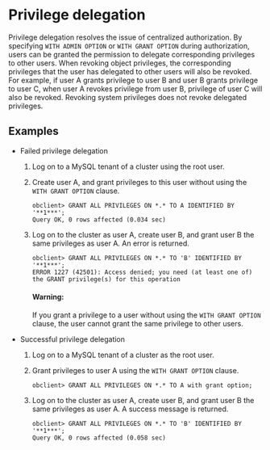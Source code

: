 # Privilege delegation

Privilege delegation resolves the issue of centralized authorization. By specifying `WITH ADMIN OPTION` or `WITH GRANT OPTION` during authorization, users can be granted the permission to delegate corresponding privileges to other users. When revoking object privileges, the corresponding privileges that the user has delegated to other users will also be revoked. For example, if user A grants privilege to user B and user B grants privilege to user C, when user A revokes privilege from user B, privilege of user C will also be revoked. Revoking system privileges does not revoke delegated privileges.

## Examples

* Failed privilege delegation

   1. Log on to a MySQL tenant of a cluster using the root user. 

   2. Create user A, and grant privileges to this user without using the `WITH GRANT OPTION` clause. 

      ```shell
      obclient> GRANT ALL PRIVILEGES ON *.* TO A IDENTIFIED BY '**1***';
      Query OK, 0 rows affected (0.034 sec)
      ```

   3. Log on to the cluster as user A, create user B, and grant user B the same privileges as user A. An error is returned. 

      ```shell
      obclient> GRANT ALL PRIVILEGES ON *.* TO 'B' IDENTIFIED BY '**1***';
      ERROR 1227 (42501): Access denied; you need (at least one of) the GRANT privilege(s) for this operation
      ```

      <main id="notice" type='alert'>
         <h4>Warning:</h4>
         <p>If you grant a privilege to a user without using the <Code>WITH GRANT OPTION</Code> clause, the user cannot grant the same privilege to other users.</p>
      </main>

* Successful privilege delegation
   1. Log on to a MySQL tenant of a cluster as the root user. 

   2. Grant privileges to user A using the `WITH GRANT OPTION` clause.  

      ```shell
      obclient> GRANT ALL PRIVILEGES ON *.* TO A with grant option;
      ```

   3. Log on to the cluster as user A, create user B, and grant user B the same privileges as user A. A success message is returned. 

      ```shell
      obclient> GRANT ALL PRIVILEGES ON *.* TO 'B' IDENTIFIED BY '**1***';
      Query OK, 0 rows affected (0.058 sec)
      ```

